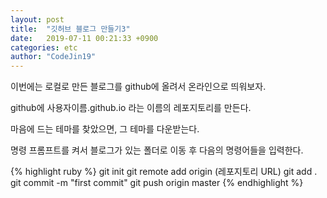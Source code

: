 ```yaml
---
layout: post
title:  "깃허브 블로그 만들기3"
date:   2019-07-11 00:21:33 +0900
categories: etc
author: "CodeJin19"
---
```

이번에는 로컬로 만든 블로그를 github에 올려서 온라인으로 띄워보자.

github에 사용자이름.github.io 라는 이름의 레포지토리를 만든다.

마음에 드는 테마를 찾았으면, 그 테마를 다운받는다.

명령 프롬프트를 켜서 블로그가 있는 폴더로 이동 후 다음의 명령어들을 입력한다.

{% highlight ruby %}
git init
git remote add origin (레포지토리 URL)
git add .
git commit -m "first commit"
git push origin master
{% endhighlight %}
